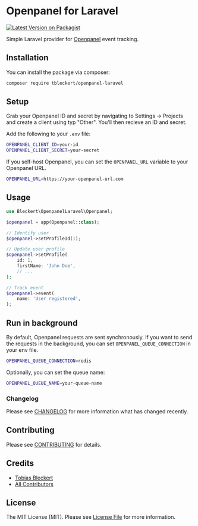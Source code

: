 # Openpanel for Laravel

[![Latest Version on Packagist](https://img.shields.io/packagist/v/bleckert/openpanel-laravel.svg?style=flat-square)](https://packagist.org/packages/bleckert/openpanel-laravel)

Simple Laravel provider for [Openpanel](https://openpanel.dev/) event tracking.

## Installation

You can install the package via composer:

```bash
composer require tbleckert/openpanel-laravel
```

## Setup

Grab your Openpanel ID and secret by navigating to Settings -> Projects and create a client using typ "Other". You'll then recieve an ID and secret.

Add the following to your `.env` file:

```bash
OPENPANEL_CLIENT_ID=your-id
OPENPANEL_CLIENT_SECRET=your-secret
```

If you self-host Openpanel, you can set the `OPENPANEL_URL` variable to your Openpanel URL.

```bash
OPENPANEL_URL=https://your-openpanel-url.com
```

## Usage

```php
use Bleckert\OpenpanelLaravel\Openpanel;

$openpanel = app(Openpanel::class);

// Identify user
$openpanel->setProfileId(1);

// Update user profile
$openpanel->setProfile(
    id: 1,
    firstName: 'John Doe',
    // ...
);

// Track event
$openpanel->event(
    name: 'User registered',
);
```

## Run in background

By default, Openpanel requests are sent synchronously. If you want to send the requests in the background, you can set `OPENPANEL_QUEUE_CONNECTION` in your env file.

```bash
OPENPANEL_QUEUE_CONNECTION=redis
```

Optionally, you can set the queue name:

```bash
OPENPANEL_QUEUE_NAME=your-queue-name
```

### Changelog

Please see [CHANGELOG](CHANGELOG.md) for more information what has changed recently.

## Contributing

Please see [CONTRIBUTING](CONTRIBUTING.md) for details.

## Credits

-   [Tobias Bleckert](https://github.com/tbleckert)
-   [All Contributors](../../contributors)

## License

The MIT License (MIT). Please see [License File](LICENSE.md) for more information.